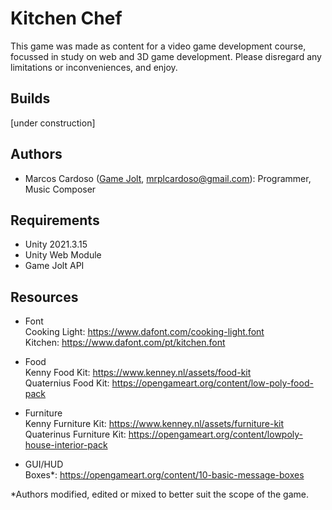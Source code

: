 # Kitchen Chef
This game was made as content for a video game development course, focussed in study on web and 3D game development. 
Please disregard any limitations or inconveniences, and enjoy.

## Builds
[under construction]

## Authors
* Marcos Cardoso ([Game Jolt](https://gamejolt.com/@marcoscardoso1_b064/games), mrplcardoso@gmail.com): Programmer, Music Composer

## Requirements
* Unity 2021.3.15  
* Unity Web Module  
* Game Jolt API

## Resources
* Font  
  Cooking Light: https://www.dafont.com/cooking-light.font  
  Kitchen: https://www.dafont.com/pt/kitchen.font  
  
* Food  
  Kenny Food Kit: https://www.kenney.nl/assets/food-kit  
  Quaternius Food Kit: https://opengameart.org/content/low-poly-food-pack  
 
* Furniture  
  Kenny Furniture Kit: https://www.kenney.nl/assets/furniture-kit  
  Quaterinus Furniture Kit: https://opengameart.org/content/lowpoly-house-interior-pack  
  
* GUI/HUD  
  Boxes*: https://opengameart.org/content/10-basic-message-boxes
  

*Authors modified, edited or mixed to better suit the scope of the game.
